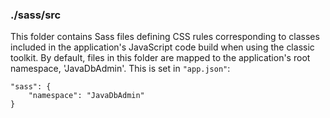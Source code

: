 ### ./sass/src

This folder contains Sass files defining CSS rules corresponding to classes
included in the application's JavaScript code build when using the classic toolkit.
By default, files in this folder are mapped to the application's root namespace, 'JavaDbAdmin'.
This is set in `"app.json"`:

    "sass": {
        "namespace": "JavaDbAdmin"
    }